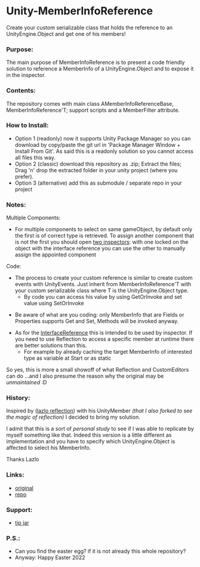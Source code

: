 # Unity-MemberInfoReference
Create your custom serializable class that
holds the reference to an UnityEngine.Object and 
get one of  his members!

### Purpose: 
The main purpose of MemberInfoReference is to present 
a code friendly solution to reference a MemberInfo of a
UnityEngine.Object and to expose it in the inspector.


### Contents:
The repository comes with main class AMemberInfoReferenceBase, MemberInfoReference'T; 
support scripts and a MemberFilter attribute.

### How to Install:
- Option 1 (readonly) now it supports Unity Package Manager so you can download by copy/paste the git url in 'Package Manager Window + Install From Git'.
  As said this is a readonly solution so you cannot access all files this way.
- Option 2 (classic) download this repository as .zip; Extract the files; Drag 'n' drop the extracted folder in your unity project (where you prefer).
- Option 3 (alternative) add this as submodule / separate repo in your project
  

###  Notes:
Multiple Components: 
- For multiple components to select on same gameObject,
by default only the first is of correct type is retrieved. 
To assign another component that is not the first you should open [two inspectors](https://photos.app.goo.gl/Pw8Hq1o3qnCGoica6):
with one locked on the object with the interface
reference you can use the other to manually assign
the appointed component

Code:
* The process to create your custom reference
 is similar to create custom events with UnityEvents.
Just inherit from MemberInfoReference'T with your custom
serializable class where T is the UnityEngine.Object type. 
  * By code you can access his value by using GetOrInvoke and set value using SetOrInvoke  
- Be aware of what are you coding: only MemberInfo 
that are Fields or Properties supports Get and Set, Methods will be
invoked anyway.
* As for the [InterfaceReference](https://github.com/Cippman/Unity-InterfaceReference) this is intended 
to be used by inspector. If you need to use Reflection to access a specific member at runtime there are better solutions than this. 
    * For example by already caching the target MemberInfo of interested type as variable at Start or as static

So yes, this is more a small showoff of what Reflection and CustomEditors can do
...and I also presume the reason why the original may be _unmaintained_ :D


### History: 
Inspired by ([lazlo reflection](https://github.com/lazlo-bonin/ludiq-reflection)) with
his UnityMember _(that I also forked to see the magic of reflection)_ I decided to bring my solution.

I admit that this is a sort of _personal study_ to see if I was able to replicate
by myself something like that. Indeed this version is a little different as implementation and you have to
specify which UnityEngine.Object is affected to select his MemberInfo.

Thanks Lazlo
 

### Links:
- [original](https://github.com/lazlo-bonin/ludiq-reflection)
- [repo](https://github.com/Cippman/Unity-MemberInfoReference.git)

### Support:
- [tip jar](https://www.amazon.it/photos/share/Gbg3FN0k6pjG6F5Ln3dqQEmwO0u4nSkNIButm3EGtit)

### P.S.:
- Can you find the easter egg? if it is not already this whole repository?
- Anyway: Happy Easter 2022
